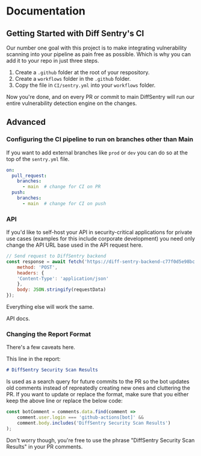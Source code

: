 # Documentation
## Getting Started with Diff Sentry's CI

Our number one goal with this project is to make integrating vulnerability scanning
into your pipeline as pain free as possible. Which is why you can add it to your repo in 
just three steps.

1. Create a `.github` folder at the root of your respository.
2. Create a `workflows` folder in the `.github` folder.
3. Copy the file in `CI/sentry.yml` into your `workflows` folder.

Now you're done, and on every PR or commit to main DiffSentry will run our entire
vulnerability detection engine on the changes.

## Advanced

### Configuring the CI pipeline to run on branches other than Main
If you want to add external branches like `prod` or `dev` you can do so at the top
of the `sentry.yml` file.

```yml
on:
  pull_request:
    branches:
      - main  # change for CI on PR
  push:
    branches:
      - main  # change for CI on push
```

### API
If you'd like to self-host your API in security-critical applications for private use cases (examples for this include corporate development) you need only change the API URL base used in the API request here.

```js
// Send request to DiffSentry backend
const response = await fetch('https://diff-sentry-backend-c77f0d5e98bc.herokuapp.com/diffsentry', {
    method: 'POST',
    headers: {
    'Content-Type': 'application/json'
    },
    body: JSON.stringify(requestData)
});
```

Everything else will work the same.

API docs.

### Changing the Report Format
There's a few caveats here. 

This line in the report:

```md
# DiffSentry Security Scan Results
```

Is used as a search query for future commits to the PR so the bot updates old comments
instead of repreatedly creating new ones and cluttering the PR. If you want to update or replace the format, make sure that you either keep the above line or replace the below code:

```js      
const botComment = comments.data.find(comment => 
    comment.user.login === 'github-actions[bot]' && 
    comment.body.includes('DiffSentry Security Scan Results')
);
```

Don't worry though, you're free to use the phrase "DiffSentry Security Scan Results" in your PR comments.



